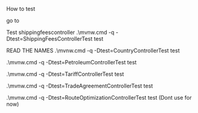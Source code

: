 How to test

go to 

Test shippingfeescontroller
.\mvnw.cmd -q -Dtest=ShippingFeesControllerTest test

READ THE NAMES
.\mvnw.cmd -q -Dtest=CountryControllerTest test

.\mvnw.cmd -q -Dtest=PetroleumControllerTest test

.\mvnw.cmd -q -Dtest=TariffControllerTest test

.\mvnw.cmd -q -Dtest=TradeAgreementControllerTest test

.\mvnw.cmd -q -Dtest=RouteOptimizationControllerTest test (Dont use for now)
